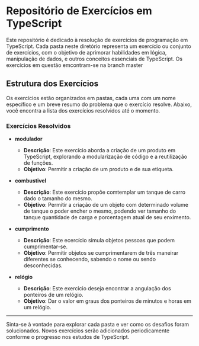 # Repositório de Exercícios em TypeScript

Este repositório é dedicado à resolução de exercícios de programação em TypeScript. Cada pasta neste diretório representa um exercício ou conjunto de exercícios, com o objetivo de aprimorar habilidades em lógica, manipulação de dados, e outros conceitos essenciais de TypeScript.
Os exercícios em questão emcontram-se na branch master

## Estrutura dos Exercícios

Os exercícios estão organizados em pastas, cada uma com um nome específico e um breve resumo do problema que o exercício resolve. Abaixo, você encontra a lista dos exercícios resolvidos até o momento.

### Exercícios Resolvidos

- **modulador**  
  - **Descrição**: Este exercício aborda a criação de um produto em TypeScript, explorando a modularização de código e a reutilização de funções.
  - **Objetivo**: Permitir a criação de um produto e de sua etiqueta.
  
- **combustivel**
  -  **Descrição**: Este exercício propõe comtemplar um tanque de carro dado o tamanho do mesmo.
  -  **Objetivo**: Permitir a criação de um objeto com determinado volume de tanque o poder encher o mesmo, podendo ver tamanho do tanque quantidade de carga e porcentagem atual de seu enximento.
  
- **cumprimento**
  - **Descrição**: Este ecercício simula objetos pessoas que podem cumprimentar-se.
  - **Objetivo**: Permitir objetos se cumprimentarem de três maneirar diferentes se conhecendo, sabendo o nome ou sendo desconhecidas.
- **relógio**
  - **Descrição**: Este exercicio deseja encontrar a angulação dos ponteiros de um relógio.
  - **Objetivo**: Dar o valor em graus dos ponteiros de minutos e horas em um relógio.

 
---

Sinta-se à vontade para explorar cada pasta e ver como os desafios foram solucionados. Novos exercícios serão adicionados periodicamente conforme o progresso nos estudos de TypeScript.
